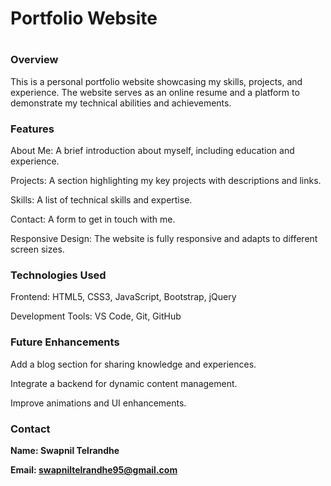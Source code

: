 <h1>Portfolio Website <h1>

<h3>Overview</h3>

This is a personal portfolio website showcasing my skills, projects, and experience. The website serves as an online resume and a platform to demonstrate my technical abilities and achievements.

<h3>Features</h3>

About Me: A brief introduction about myself, including education and experience.

Projects: A section highlighting my key projects with descriptions and links.

Skills: A list of technical skills and expertise.

Contact: A form to get in touch with me.

Responsive Design: The website is fully responsive and adapts to different screen sizes.

<h3>Technologies Used</h3>

Frontend: HTML5, CSS3, JavaScript, Bootstrap, jQuery

Development Tools: VS Code, Git, GitHub

<h3>Future Enhancements</h3>

Add a blog section for sharing knowledge and experiences.

Integrate a backend for dynamic content management.

Improve animations and UI enhancements.

<h3>Contact</h3>

<b>Name: Swapnil Telrandhe

Email: swapniltelrandhe95@gmail.com

</b>